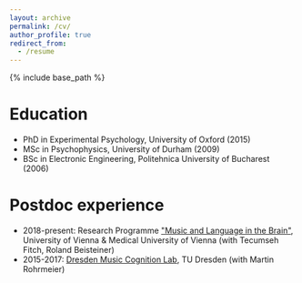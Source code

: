 ```yaml
---
layout: archive
permalink: /cv/
author_profile: true
redirect_from:
  - /resume
---
```


{% include base_path %}

Education
======
* PhD in Experimental Psychology, University of Oxford (2015)
* MSc in Psychophysics, University of Durham (2009)
* BSc in Electronic Engineering, Politehnica University of Bucharest (2006)

Postdoc experience
======
* 2018-present: Research Programme ["Music and Language in the Brain"](https://clusterprojekte.meduniwien.ac.at/sprach-und-musikressourcen-des-gehirns/), University of Vienna & Medical University of Vienna (with Tecumseh Fitch, Roland Beisteiner)
* 2015-2017: [Dresden Music Cognition Lab](https://www.facebook.com/DresdenMusicCognitionLab), TU Dresden (with Martin Rohrmeier)

